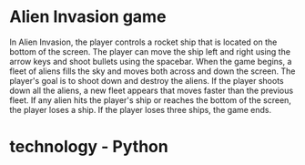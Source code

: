 # Alien Invasion game

In Alien Invasion, the player controls a rocket ship that is located on the bottom of the screen. The player can move the ship left and right using the arrow keys and shoot bullets using the spacebar. When the game begins, a fleet of aliens fills the sky and moves both across and down the screen. The player's goal is to shoot down and destroy the aliens. If the player shoots down all the aliens, a new fleet appears that moves faster than the previous fleet. If any alien hits the player's ship or reaches the bottom of the screen, the player loses a ship. If the player loses three ships, the game ends.

 # technology - Python
